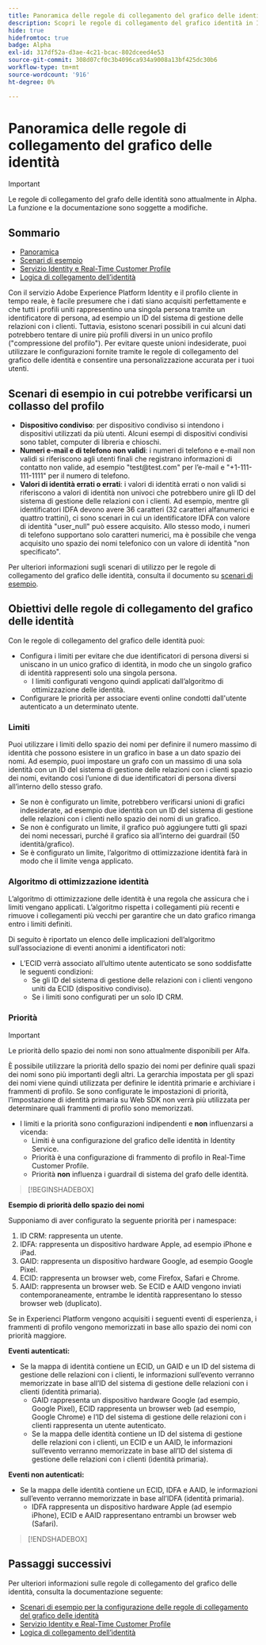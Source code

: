```yaml
---
title: Panoramica delle regole di collegamento del grafico delle identità
description: Scopri le regole di collegamento del grafico identità in Identity Service.
hide: true
hidefromtoc: true
badge: Alpha
exl-id: 317df52a-d3ae-4c21-bcac-802dceed4e53
source-git-commit: 308d07cf0c3b4096ca934a9008a13bf425dc30b6
workflow-type: tm+mt
source-wordcount: '916'
ht-degree: 0%

---
```


# Panoramica delle regole di collegamento del grafico delle identità

>[!IMPORTANT]
>
>Le regole di collegamento del grafo delle identità sono attualmente in Alpha. La funzione e la documentazione sono soggette a modifiche.

## Sommario 

* [Panoramica](./overview.md)
* [Scenari di esempio](./example-scenarios.md)
* [Servizio Identity e Real-Time Customer Profile](identity-and-profile.md)
* [Logica di collegamento dell’identità](./identity-linking-logic.md)

Con il servizio Adobe Experience Platform Identity e il profilo cliente in tempo reale, è facile presumere che i dati siano acquisiti perfettamente e che tutti i profili uniti rappresentino una singola persona tramite un identificatore di persona, ad esempio un ID del sistema di gestione delle relazioni con i clienti. Tuttavia, esistono scenari possibili in cui alcuni dati potrebbero tentare di unire più profili diversi in un unico profilo (&quot;compressione del profilo&quot;). Per evitare queste unioni indesiderate, puoi utilizzare le configurazioni fornite tramite le regole di collegamento del grafico delle identità e consentire una personalizzazione accurata per i tuoi utenti.

## Scenari di esempio in cui potrebbe verificarsi un collasso del profilo

* **Dispositivo condiviso**: per dispositivo condiviso si intendono i dispositivi utilizzati da più utenti. Alcuni esempi di dispositivi condivisi sono tablet, computer di libreria e chioschi.
* **Numeri e-mail e di telefono non validi**: i numeri di telefono e e-mail non validi si riferiscono agli utenti finali che registrano informazioni di contatto non valide, ad esempio &quot;test<span>@test.com&quot; per l’e-mail e &quot;+1-111-111-1111&quot; per il numero di telefono.
* **Valori di identità errati o errati**: i valori di identità errati o non validi si riferiscono a valori di identità non univoci che potrebbero unire gli ID del sistema di gestione delle relazioni con i clienti. Ad esempio, mentre gli identificatori IDFA devono avere 36 caratteri (32 caratteri alfanumerici e quattro trattini), ci sono scenari in cui un identificatore IDFA con valore di identità &quot;user_null&quot; può essere acquisito. Allo stesso modo, i numeri di telefono supportano solo caratteri numerici, ma è possibile che venga acquisito uno spazio dei nomi telefonico con un valore di identità &quot;non specificato&quot;.

Per ulteriori informazioni sugli scenari di utilizzo per le regole di collegamento del grafico delle identità, consulta il documento su [scenari di esempio](./example-scenarios.md).

## Obiettivi delle regole di collegamento del grafico delle identità

Con le regole di collegamento del grafico delle identità puoi:

* Configura i limiti per evitare che due identificatori di persona diversi si uniscano in un unico grafico di identità, in modo che un singolo grafico di identità rappresenti solo una singola persona.
   * I limiti configurati vengono quindi applicati dall’algoritmo di ottimizzazione delle identità.
* Configurare le priorità per associare eventi online condotti dall&#39;utente autenticato a un determinato utente.

### Limiti

Puoi utilizzare i limiti dello spazio dei nomi per definire il numero massimo di identità che possono esistere in un grafico in base a un dato spazio dei nomi. Ad esempio, puoi impostare un grafo con un massimo di una sola identità con un ID del sistema di gestione delle relazioni con i clienti spazio dei nomi, evitando così l’unione di due identificatori di persona diversi all’interno dello stesso grafo.

* Se non è configurato un limite, potrebbero verificarsi unioni di grafici indesiderate, ad esempio due identità con un ID del sistema di gestione delle relazioni con i clienti nello spazio dei nomi di un grafico.
* Se non è configurato un limite, il grafico può aggiungere tutti gli spazi dei nomi necessari, purché il grafico sia all’interno dei guardrail (50 identità/grafico).
* Se è configurato un limite, l’algoritmo di ottimizzazione identità farà in modo che il limite venga applicato.

### Algoritmo di ottimizzazione identità

L’algoritmo di ottimizzazione delle identità è una regola che assicura che i limiti vengano applicati. L’algoritmo rispetta i collegamenti più recenti e rimuove i collegamenti più vecchi per garantire che un dato grafico rimanga entro i limiti definiti.

Di seguito è riportato un elenco delle implicazioni dell’algoritmo sull’associazione di eventi anonimi a identificatori noti:

* L’ECID verrà associato all’ultimo utente autenticato se sono soddisfatte le seguenti condizioni:
   * Se gli ID del sistema di gestione delle relazioni con i clienti vengono uniti da ECID (dispositivo condiviso).
   * Se i limiti sono configurati per un solo ID CRM.

### Priorità

>[!IMPORTANT]
>
>Le priorità dello spazio dei nomi non sono attualmente disponibili per Alfa.

È possibile utilizzare la priorità dello spazio dei nomi per definire quali spazi dei nomi sono più importanti degli altri. La gerarchia impostata per gli spazi dei nomi viene quindi utilizzata per definire le identità primarie e archiviare i frammenti di profilo. Se sono configurate le impostazioni di priorità, l’impostazione di identità primaria su Web SDK non verrà più utilizzata per determinare quali frammenti di profilo sono memorizzati.

* I limiti e la priorità sono configurazioni indipendenti e **non** influenzarsi a vicenda:
   * Limiti è una configurazione del grafico delle identità in Identity Service.
   * Priorità è una configurazione di frammento di profilo in Real-Time Customer Profile.
   * Priorità **non** influenza i guardrail di sistema del grafo delle identità.

>[!BEGINSHADEBOX]

**Esempio di priorità dello spazio dei nomi**

Supponiamo di aver configurato la seguente priorità per i namespace:

1. ID CRM: rappresenta un utente.
2. IDFA: rappresenta un dispositivo hardware Apple, ad esempio iPhone e iPad.
3. GAID: rappresenta un dispositivo hardware Google, ad esempio Google Pixel.
4. ECID: rappresenta un browser web, come Firefox, Safari e Chrome.
5. AAID: rappresenta un browser web.
Se ECID e AAID vengono inviati contemporaneamente, entrambe le identità rappresentano lo stesso browser web (duplicato).

Se in Experienci Platform vengono acquisiti i seguenti eventi di esperienza, i frammenti di profilo vengono memorizzati in base allo spazio dei nomi con priorità maggiore.

**Eventi autenticati:**

* Se la mappa di identità contiene un ECID, un GAID e un ID del sistema di gestione delle relazioni con i clienti, le informazioni sull’evento verranno memorizzate in base all’ID del sistema di gestione delle relazioni con i clienti (identità primaria).
   * GAID rappresenta un dispositivo hardware Google (ad esempio, Google Pixel), ECID rappresenta un browser web (ad esempio, Google Chrome) e l’ID del sistema di gestione delle relazioni con i clienti rappresenta un utente autenticato.
   * Se la mappa delle identità contiene un ID del sistema di gestione delle relazioni con i clienti, un ECID e un AAID, le informazioni sull’evento verranno memorizzate in base all’ID del sistema di gestione delle relazioni con i clienti (identità primaria).

**Eventi non autenticati:**

* Se la mappa delle identità contiene un ECID, IDFA e AAID, le informazioni sull’evento verranno memorizzate in base all’IDFA (identità primaria).
   * IDFA rappresenta un dispositivo hardware Apple (ad esempio iPhone), ECID e AAID rappresentano entrambi un browser web (Safari).

>[!ENDSHADEBOX]

## Passaggi successivi

Per ulteriori informazioni sulle regole di collegamento del grafico delle identità, consulta la documentazione seguente:

* [Scenari di esempio per la configurazione delle regole di collegamento del grafico delle identità](./example-scenarios.md)
* [Servizio Identity e Real-Time Customer Profile](identity-and-profile.md)
* [Logica di collegamento dell’identità](./identity-linking-logic.md)
